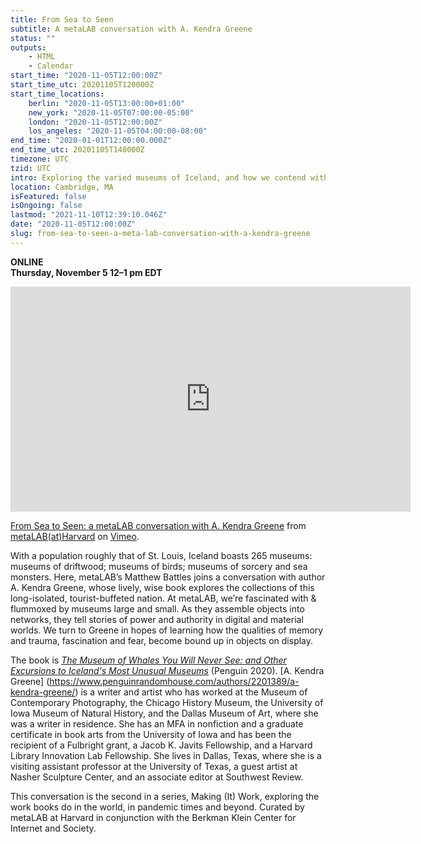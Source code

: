 ```yaml
---
title: From Sea to Seen
subtitle: A metaLAB conversation with A. Kendra Greene
status: ""
outputs:
    - HTML
    - Calendar
start_time: "2020-11-05T12:00:00Z"
start_time_utc: 20201105T120000Z
start_time_locations:
    berlin: "2020-11-05T13:00:00+01:00"
    new_york: "2020-11-05T07:00:00-05:00"
    london: "2020-11-05T12:00:00Z"
    los_angeles: "2020-11-05T04:00:00-08:00"
end_time: "2020-01-01T12:00:00.000Z"
end_time_utc: 20201105T140000Z
timezone: UTC
tzid: UTC
intro: Exploring the varied museums of Iceland, and how we contend with memory and trauma, fascination and fear, through objects on display.
location: Cambridge, MA
isFeatured: false
isOngoing: false
lastmod: "2021-11-10T12:39:10.046Z"
date: "2020-11-05T12:00:00Z"
slug: from-sea-to-seen-a-meta-lab-conversation-with-a-kendra-greene
---
```

**ONLINE<br />
Thursday, November 5
12–1 pm EDT**

<iframe src="https://player.vimeo.com/video/490442667" width="640" height="360" frameborder="0" allow="autoplay; fullscreen" allowfullscreen></iframe>
<p><a href="https://vimeo.com/490442667">From Sea to Seen: a metaLAB conversation with A. Kendra Greene</a> from <a href="https://vimeo.com/metalabharvard">metaLAB(at)Harvard</a> on <a href="https://vimeo.com">Vimeo</a>.</p>

With a population roughly that of St. Louis, Iceland boasts 265 museums: museums of driftwood; museums of birds; museums of sorcery and sea monsters. Here, metaLAB’s Matthew Battles joins a conversation with author A. Kendra Greene, whose lively, wise book explores the collections of this long-isolated, tourist-buffeted nation. At metaLAB, we’re fascinated with & flummoxed by museums large and small. As they assemble objects into networks, they tell stories of power and authority in digital and material worlds. We turn to Greene in hopes of learning how the qualities of memory and trauma, fascination and fear, become bound up in objects on display.

The book is *[The Museum of Whales You Will Never See: and Other Excursions to Iceland's Most Unusual Museums](https://bookshop.org/books/the-museum-of-whales-you-will-never-see-and-other-excursions-to-iceland-s-most-unusual-museums/9780143135463)* (Penguin 2020). [A. Kendra Greene] (https://www.penguinrandomhouse.com/authors/2201389/a-kendra-greene/) is a writer and artist who has worked at the Museum of Contemporary Photography, the Chicago History Museum, the University of Iowa Museum of Natural History, and the Dallas Museum of Art, where she was a writer in residence. She has an MFA in nonfiction and a graduate certificate in book arts from the University of Iowa and has been the recipient of a Fulbright grant, a Jacob K. Javits Fellowship, and a Harvard Library Innovation Lab Fellowship. She lives in Dallas, Texas, where she is a visiting assistant professor at the University of Texas, a guest artist at Nasher Sculpture Center, and an associate editor at Southwest Review.


This conversation is the second in a series, Making (It) Work, exploring the work books do in the world, in pandemic times and beyond. Curated by metaLAB at Harvard in conjunction with the Berkman Klein Center for Internet and Society.